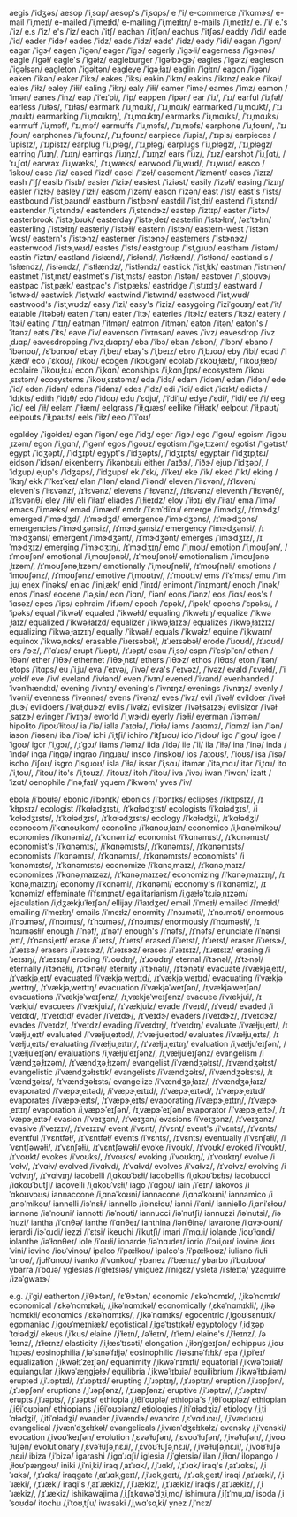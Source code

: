 aegis	/ˈidʒəs/
aesop	/ˈiˌsɑp/
aesop's	/ˈiˌsɑps/
e	/ˈi/
e-commerce	/ˈiˈkɑmɝs/
e-mail	/ˈiˌmeɪɫ/
e-mailed	/ˈiˌmeɪɫd/
e-mailing	/ˈiˌmeɪɫɪŋ/
e-mails	/ˈiˌmeɪɫz/
e.	/ˈi/
e.'s	/ˈiz/
e.s	/ˈiz/
e's	/ˈiz/
each	/ˈitʃ/
eachan	/ˈitʃən/
eachus	/ˈitʃəs/
eaddy	/ˈidi/
eade	/ˈid/
eader	/ˈidɝ/
eades	/ˈidz/
eads	/ˈidz/
eads'	/ˈidz/
eady	/ˈidi/
eagan	/ˈiɡən/
eagar	/ˈiɡɝ/
eagen	/ˈiɡən/
eager	/ˈiɡɝ/
eagerly	/ˈiɡɝɫi/
eagerness	/ˈiɡɝnəs/
eagle	/ˈiɡəɫ/
eagle's	/ˈiɡəɫz/
eagleburger	/ˈiɡəɫbɝɡɝ/
eagles	/ˈiɡəɫz/
eagleson	/ˈiɡəɫsən/
eagleton	/ˈiɡəɫtən/
eagleye	/ˈiɡəˌɫaɪ/
eaglin	/ˈiɡɫɪn/
eagon	/ˈiɡən/
eaken	/ˈikən/
eaker	/ˈikɝ/
eakes	/ˈiks/
eakin	/ˈikɪn/
eakins	/ˈikɪnz/
eakle	/ˈikəɫ/
eales	/ˈiɫz/
ealey	/ˈiɫi/
ealing	/ˈiɫɪŋ/
ealy	/ˈiɫi/
eamer	/ˈimɝ/
eames	/ˈimz/
eamon	/ˈimən/
eanes	/ˈinz/
eap	/ˈiˈeɪˈpi/, /ˈip/
eappen	/ˈipən/
ear	/ˈiɹ/, /ˈɪɹ/
earful	/ˈiɹˌfəɫ/
earless	/ˈiɹɫəs/, /ˈɪɹɫəs/
earmark	/ˈiɹˌmɑɹk/, /ˈɪɹˌmɑɹk/
earmarked	/ˈiɹˌmɑɹkt/, /ˈɪɹˌmɑɹkt/
earmarking	/ˈiɹˌmɑɹkɪŋ/, /ˈɪɹˌmɑɹkɪŋ/
earmarks	/ˈiɹˌmɑɹks/, /ˈɪɹˌmɑɹks/
earmuff	/ˈiɹˌməf/, /ˈɪɹˌməf/
earmuffs	/ˈiɹˌməfs/, /ˈɪɹˌməfs/
earphone	/ˈiɹˌfoʊn/, /ˈɪɹˌfoʊn/
earphones	/ˈiɹˌfoʊnz/, /ˈɪɹˌfoʊnz/
earpiece	/ˈiɹpis/, /ˈɪɹpis/
earpieces	/ˈiɹpisɪz/, /ˈɪɹpisɪz/
earplug	/ˈiɹˌpɫəɡ/, /ˈɪɹˌpɫəɡ/
earplugs	/ˈiɹˌpɫəɡz/, /ˈɪɹˌpɫəɡz/
earring	/ˈiɹɪŋ/, /ˈɪɹɪŋ/
earrings	/ˈiɹɪŋz/, /ˈɪɹɪŋz/
ears	/ˈiɹz/, /ˈɪɹz/
earshot	/ˈiɹˌʃɑt/, /ˈɪɹˌʃɑt/
earwax	/ˈiɹˌwæks/, /ˈɪɹˌwæks/
earwood	/ˈiɹˌwʊd/, /ˈɪɹˌwʊd/
easco	/ˈiskoʊ/
ease	/ˈiz/
eased	/ˈizd/
easel	/ˈizəɫ/
easement	/ˈizmənt/
eases	/ˈizɪz/
eash	/ˈiʃ/
easib	/ˈisɪb/
easier	/ˈiziɝ/
easiest	/ˈiziəst/
easily	/ˈizəɫi/
easing	/ˈizɪŋ/
easler	/ˈizɫɝ/
easley	/ˈizɫi/
easom	/ˈizəm/
eason	/ˈizən/
east	/ˈist/
east's	/ˈists/
eastbound	/ˈistˌbaʊnd/
eastburn	/ˈistˌbɝn/
eastdil	/ˈistˌdɪɫ/
eastend	/ˈiˌstɛnd/
eastender	/ˈiˌstɛndɝ/
eastenders	/ˈiˌstɛndɝz/
eastep	/ˈiztɪp/
easter	/ˈistɝ/
easterbrook	/ˈistɝˌbɹʊk/
easterday	/ˈistɝˌdeɪ/
easterlin	/ˈistɝɫɪn/, /əzˈtɝɫɪn/
easterling	/ˈistɝɫɪŋ/
easterly	/ˈistɝɫi/
eastern	/ˈistɝn/
eastern-west	/ˈistɝnˈwɛst/
eastern's	/ˈistɝnz/
easterner	/ˈistɝnɝ/
easterners	/ˈistɝnɝz/
easterwood	/ˈistɝˌwʊd/
eastes	/ˈists/
eastgroup	/ˈistˌɡɹup/
eastham	/ˈistəm/
eastin	/ˈiztɪn/
eastland	/ˈisɫænd/, /ˈisɫənd/, /ˈistɫænd/, /ˈistɫənd/
eastland's	/ˈisɫændz/, /ˈisɫəndz/, /ˈistɫændz/, /ˈistɫəndz/
eastlick	/ˈistˌɫɪk/
eastman	/ˈistmən/
eastmet	/ˈistˌmɛt/
eastmet's	/ˈistˌmɛts/
easton	/ˈistən/
eastover	/ˈiˌstoʊvɝ/
eastpac	/ˈistˌpæk/
eastpac's	/ˈistˌpæks/
eastridge	/ˈiˌstɹɪdʒ/
eastward	/ˈistwɝd/
eastwick	/ˈistˌwɪk/
eastwind	/ˈistwɪnd/
eastwood	/ˈistˌwʊd/
eastwood's	/ˈistˌwʊdz/
easy	/ˈizi/
easy's	/ˈiziz/
easygoing	/ˈiziˈɡoʊɪŋ/
eat	/ˈit/
eatable	/ˈitəbəɫ/
eaten	/ˈitən/
eater	/ˈitɝ/
eateries	/ˈitɝiz/
eaters	/ˈitɝz/
eatery	/ˈitɝi/
eating	/ˈitɪŋ/
eatman	/ˈitmən/
eatmon	/ˈitmən/
eaton	/ˈitən/
eaton's	/ˈitənz/
eats	/ˈits/
eave	/ˈiv/
eavenson	/ˈivɪnsən/
eaves	/ˈivz/
eavesdrop	/ˈivzˌdɹɑp/
eavesdropping	/ˈivzˌdɹɑpɪŋ/
eba	/ˈibə/
eban	/ˈɛbən/, /ˈibən/
ebano	/ˈibənoʊ/, /ɛˈbɑnoʊ/
ebay	/ˈiˌbeɪ/
ebay's	/ˈiˌbeɪz/
ebro	/ˈiˌbɹoʊ/
eby	/ˈibi/
ecad	/ˈiˌkæd/
eco	/ˈɛkoʊ/, /ˈikoʊ/
ecogen	/ˈikoʊɡən/
ecolab	/ˈɛkoʊˌɫæb/, /ˈikoʊˌɫæb/
ecolaire	/ˈikoʊˌɫɛɹ/
econ	/ˈiˌkɑn/
econships	/ˈiˌkɑnˌʃɪps/
ecosystem	/ˈikoʊˌsɪstəm/
ecosystems	/ˈikoʊˌsɪstəmz/
eda	/ˈidə/
edam	/ˈidəm/
edan	/ˈidən/
ede	/ˈid/
eden	/ˈidən/
edens	/ˈidənz/
edes	/ˈidz/
edi	/ˈidi/
edict	/ˈidɪkt/
edicts	/ˈidɪkts/
edith	/ˈidɪθ/
edo	/ˈidoʊ/
edu	/ˈɛdju/, /ˈiˈdiˈju/
edye	/ˈɛdi/, /ˈidi/
ee	/ˈi/
eeg	/ˈiɡ/
eel	/ˈiɫ/
eelam	/ˈiɫæm/
eelgrass	/ˈiɫˌɡɹæs/
eellike	/ˈiɫˌɫaɪk/
eelpout	/ˈiɫˌpaʊt/
eelpouts	/ˈiɫˌpaʊts/
eels	/ˈiɫz/
eeo	/ˈiˈiˈoʊ/
<!-- effect	/ˈifɛkt/, /əˈfɛkt/, /ɪˈfɛkt/ -->
<!-- effected	/ˈifɛktəd/, /ˈifɛktɪd/, /ɪˈfɛktɪd/ -->
<!-- effecting	/ˈifɛktɪŋ/, /ɪˈfɛktɪŋ/ -->
<!-- effective	/ˈifɛktɪv/, /ɪˈfɛktɪv/ -->
<!-- effectively	/ˈifɛktɪvɫi/, /ɪˈfɛktɪvɫi/ -->
<!-- effectiveness	/ˈifɛktɪvnəs/, /ɪˈfɛktɪvnəs/ -->
<!-- effects	/ˈifɛkts/, /ɪˈfɛkts/ -->
egaldey	/ˈiɡəɫdeɪ/
egan	/ˈiɡən/
ege	/ˈidʒ/
eger	/ˈiɡɝ/
ego	/ˈiɡoʊ/
egoism	/ˈiɡoʊˌɪzəm/
egon	/ˈiˌɡɑn/, /ˈiɡən/
egos	/ˈiɡoʊz/
egotism	/ˈiɡəˌtɪzəm/
egotist	/ˈiɡətɪst/
egypt	/ˈidʒəpt/, /ˈidʒɪpt/
egypt's	/ˈidʒəpts/, /ˈidʒɪpts/
egyptair	/ˈidʒɪpˌtɛɹ/
eidson	/ˈidsən/
eikenberry	/ˈikənbɛɹi/
either	/ˈaɪðɝ/, /ˈiðɝ/
ejup	/ˈidʒəp/, /ˈidʒup/
ejup's	/ˈidʒəps/, /ˈidʒups/
ek	/ˈɛk/, /ˈiˈkeɪ/
eke	/ˈik/
eked	/ˈikt/
eking	/ˈikɪŋ/
ekk	/ˈiˈkeɪˈkeɪ/
elan	/ˈiɫən/
eland	/ˈiɫənd/
eleven	/ˈiɫɛvən/, /ɪˈɫɛvən/
eleven's	/ˈiɫɛvənz/, /ɪˈɫɛvənz/
elevens	/ˈiɫɛvənz/, /ɪˈɫɛvənz/
eleventh	/ˈiɫɛvənθ/, /ɪˈɫɛvənθ/
eley	/ˈiɫi/
eli	/ˈiɫaɪ/
eliades	/ˈiˌɫieɪdz/
eloy	/ˈiɫɔɪ/
ely	/ˈiɫaɪ/
ema	/ˈimə/
emacs	/ˈiˌmæks/
emad	/ˈimæd/
emdr	/ˈiˈɛmˈdiˈɑɹ/
emerge	/ˈimɝdʒ/, /ɪˈmɝdʒ/
emerged	/ˈimɝdʒd/, /ɪˈmɝdʒd/
emergence	/ˈimɝdʒəns/, /ɪˈmɝdʒəns/
emergencies	/ˈimɝdʒənsiz/, /ɪˈmɝdʒənsiz/
emergency	/ˈimɝdʒənsi/, /ɪˈmɝdʒənsi/
emergent	/ˈimɝdʒənt/, /ɪˈmɝdʒənt/
emerges	/ˈimɝdʒɪz/, /ɪˈmɝdʒɪz/
emerging	/ˈimɝdʒɪŋ/, /ɪˈmɝdʒɪŋ/
emo	/ˈiˌmoʊ/
emotion	/ˈiˌmoʊʃən/, /ɪˈmoʊʃən/
emotional	/ˈiˌmoʊʃənəɫ/, /ɪˈmoʊʃənəɫ/
emotionalism	/ˈimoʊʃənəˌɫɪzəm/, /ɪˈmoʊʃənəˌɫɪzəm/
emotionally	/ˈiˌmoʊʃnəɫi/, /ɪˈmoʊʃnəɫi/
emotions	/ˈimoʊʃənz/, /ɪˈmoʊʃənz/
emotive	/ˈiˌmoʊtɪv/, /ɪˈmoʊtɪv/
ems	/ˈiˈɛˈmɛs/
emu	/ˈimˌju/
enex	/ˈinəks/
eniac	/ˈiniˌæk/
enid	/ˈinɪd/
enimont	/ˈinɪˌmɑnt/
enoch	/ˈinək/
enos	/ˈinəs/
eocene	/ˈiəˌsin/
eon	/ˈiɑn/, /ˈiən/
eons	/ˈiənz/
eos	/ˈiɑs/
eos's	/ˈiɑsəz/
epes	/ˈips/
ephraim	/ˈifɹəm/
epoch	/ˈɛpək/, /ˈipək/
epochs	/ˈɛpəks/, /ˈipəks/
equal	/ˈikwəɫ/
equaled	/ˈikwəɫd/
equaling	/ˈikwəɫɪŋ/
equalize	/ˈikwəˌɫaɪz/
equalized	/ˈikwəˌɫaɪzd/
equalizer	/ˈikwəˌɫaɪzɝ/
equalizes	/ˈikwəˌɫaɪzɪz/
equalizing	/ˈikwəˌɫaɪzɪŋ/
equally	/ˈikwəɫi/
equals	/ˈikwəɫz/
equine	/ˈiˌkwaɪn/
equinox	/ˈikwəˌnɑks/
erasable	/ˈiɹeɪsəbəɫ/, /ɪˈɹeɪsəbəɫ/
erode	/ˈiɹoʊd/, /ɪˈɹoʊd/
ers	/ˈɝz/, /ˈiˈɑˈɹɛs/
erupt	/ˈiɹəpt/, /ɪˈɹəpt/
esau	/ˈiˌsɔ/
espn	/ˈiˈɛsˈpiˈɛn/
ethan	/ˈiθən/
ether	/ˈiθɝ/
ethernet	/ˈiθɝˌnɛt/
ethers	/ˈiθɝz/
ethos	/ˈiθɑs/
eton	/ˈitən/
etops	/ˈitɑps/
eu	/ˈiˌju/
eva	/ˈeɪvə/, /ˈivə/
eva's	/ˈeɪvəz/, /ˈivəz/
evald	/ˈɛvəɫd/, /ˈiˌvɑɫd/
eve	/ˈiv/
eveland	/ˈivɫənd/
even	/ˈivɪn/
evened	/ˈivənd/
evenhanded	/ˈivənˈhændɪd/
evening	/ˈivnɪŋ/
evening's	/ˈivnɪŋz/
evenings	/ˈivnɪŋz/
evenly	/ˈivənɫi/
evenness	/ˈivənnəs/
evens	/ˈivənz/
eves	/ˈivz/
evil	/ˈivəɫ/
evildoer	/ˈivəɫˌduɝ/
evildoers	/ˈivəɫˌduɝz/
evils	/ˈivəɫz/
evilsizer	/ˈivəɫˌsaɪzɝ/
evilsizor	/ˈivəɫˌsaɪzɝ/
evinger	/ˈivɪŋɝ/
eworld	/ˈiˌwɝɫd/
eyerly	/ˈiɝɫi/
eyerman	/ˈiɝmən/
hipolito	/ˈipoʊˈɫitoʊ/
ia	/ˈiə/
ialla	/ˈaɪɑɫə/, /ˈiɑɫə/
iams	/ˈaɪɑmz/, /ˈiɑmz/
ian	/ˈiən/
iason	/ˈiəsən/
iba	/ˈibə/
ichi	/ˈiˌtʃi/
ichiro	/ˈitʃɪɹoʊ/
ido	/ˈiˌdoʊ/
igo	/ˈiɡoʊ/
igoe	/ˈiɡoʊ/
igor	/ˈiˌɡɔɹ/, /ˌɪˈɡɔɹ/
iiams	/ˈiəmz/
iida	/ˈidə/
iie	/ˈii/
ila	/ˈiɫə/
ina	/ˈinə/
inda	/ˈində/
inga	/ˈiŋɡə/
ingrao	/ˈiŋɡɹaʊ/
insco	/ˈinskoʊ/
ios	/ˈaɪoʊs/, /ˈioʊs/
isa	/ˈisə/
ischo	/ˈiʃoʊ/
isgro	/ˈisɡɹoʊ/
isla	/ˈiɫə/
issar	/ˈiˌsɑɹ/
itamar	/ˈitəˌmɑɹ/
itar	/ˈiˌtɑɹ/
ito	/ˈiˌtoʊ/, /ˈitoʊ/
ito's	/ˈiˌtoʊz/, /ˈitoʊz/
itoh	/ˈitoʊ/
iva	/ˈivə/
iwan	/ˈiwɑn/
izatt	/ˈizɑt/
oenophile	/ˈinəˌfaɪɫ/
yquem	/ˈikwəm/
yves	/ˈiv/

ebola	/iˈboʊɫə/
ebonic	/iˈbɔnɪk/
ebonics	/iˈbɔnɪks/
eclipses	/iˈkɫɪpsɪz/, /ɪˈkɫɪpsɪz/
ecologist	/iˈkɑɫədʒɪst/, /ɪˈkɑɫədʒɪst/
ecologists	/iˈkɑɫədʒɪs/, /iˈkɑɫədʒɪsts/, /ɪˈkɑɫədʒɪs/, /ɪˈkɑɫədʒɪsts/
ecology	/iˈkɑɫədʒi/, /ɪˈkɑɫədʒi/
econocom	/iˈkɑnoʊˌkɑm/
econoline	/iˈkɑnoʊˌɫaɪn/
economico	/iˌkɑnəˈmikoʊ/
economies	/iˈkɑnəmiz/, /ɪˈkɑnəmiz/
economist	/iˈkɑnəmɪst/, /ɪˈkɑnəmɪst/
economist's	/iˈkɑnəmɪs/, /iˈkɑnəmɪsts/, /ɪˈkɑnəmɪs/, /ɪˈkɑnəmɪsts/
economists	/iˈkɑnəmɪs/, /ɪˈkɑnəmɪs/, /ɪˈkɑnəmɪsts/
economists'	/iˈkɑnəmɪsts/, /ɪˈkɑnəmɪsts/
economize	/iˈkɑnəˌmaɪz/, /ɪˈkɑnəˌmaɪz/
economizes	/iˈkɑnəˌmaɪzəz/, /ɪˈkɑnəˌmaɪzəz/
economizing	/iˈkɑnəˌmaɪzɪŋ/, /ɪˈkɑnəˌmaɪzɪŋ/
economy	/iˈkɑnəmi/, /ɪˈkɑnəmi/
economy's	/iˈkɑnəmiz/, /ɪˈkɑnəmiz/
effeminate	/iˈfɛmɪnət/
egalitarianism	/iˌɡæɫəˈtɛɹiəˌnɪzəm/
ejaculation	/iˌdʒækjuˈɫeɪʃən/
ellijay	/iˈɫaɪdʒeɪ/
email	/iˈmeɪɫ/
emailed	/iˈmeɪɫd/
emailing	/iˈmeɪɫɪŋ/
emails	/iˈmeɪɫz/
enormity	/iˈnɔɹməti/, /ɪˈnɔɹməti/
enormous	/iˈnɔɹməs/, /iˈnɔɹmɪs/, /ɪˈnɔɹməs/, /ɪˈnɔɹmɪs/
enormously	/iˈnɔɹməsɫi/, /ɪˈnɔɹməsɫi/
enough	/iˈnəf/, /ɪˈnəf/
enough's	/iˈnəfs/, /ɪˈnəfs/
enunciate	/iˈnənsiˌeɪt/, /ɪˈnənsiˌeɪt/
erase	/iˈɹeɪs/, /ɪˈɹeɪs/
erased	/iˈɹeɪst/, /ɪˈɹeɪst/
eraser	/iˈɹeɪsɝ/, /ɪˈɹeɪsɝ/
erasers	/iˈɹeɪsɝz/, /ɪˈɹeɪsɝz/
erases	/iˈɹeɪsɪz/, /ɪˈɹeɪsɪz/
erasing	/iˈɹeɪsɪŋ/, /ɪˈɹeɪsɪŋ/
eroding	/iˈɹoʊdɪŋ/, /ɪˈɹoʊdɪŋ/
eternal	/iˈtɝnəɫ/, /ɪˈtɝnəɫ/
eternally	/iˈtɝnəɫi/, /ɪˈtɝnəɫi/
eternity	/iˈtɝnəti/, /ɪˈtɝnəti/
evacuate	/iˈvækjəˌeɪt/, /ɪˈvækjəˌeɪt/
evacuated	/iˈvækjəˌweɪtɪd/, /ɪˈvækjəˌweɪtɪd/
evacuating	/iˈvækjəˌweɪtɪŋ/, /ɪˈvækjəˌweɪtɪŋ/
evacuation	/iˈvækjəˈweɪʃən/, /ɪˌvækjəˈweɪʃən/
evacuations	/iˈvækjəˈweɪʃənz/, /ɪˌvækjəˈweɪʃənz/
evacuee	/iˈvækjui/, /ɪˈvækjui/
evacuees	/iˈvækjuiz/, /ɪˈvækjuiz/
evade	/iˈveɪd/, /ɪˈveɪd/
evaded	/iˈveɪdɪd/, /ɪˈveɪdɪd/
evader	/iˈveɪdɝ/, /ɪˈveɪdɝ/
evaders	/iˈveɪdɝz/, /ɪˈveɪdɝz/
evades	/iˈveɪdz/, /ɪˈveɪdz/
evading	/iˈveɪdɪŋ/, /ɪˈveɪdɪŋ/
evaluate	/iˈvæɫjuˌeɪt/, /ɪˈvæɫjuˌeɪt/
evaluated	/iˈvæɫjuˌeɪtəd/, /ɪˈvæɫjuˌeɪtəd/
evaluates	/iˈvæɫjuˌeɪts/, /ɪˈvæɫjuˌeɪts/
evaluating	/iˈvæɫjuˌeɪtɪŋ/, /ɪˈvæɫjuˌeɪtɪŋ/
evaluation	/iˌvæɫjuˈeɪʃən/, /ɪˌvæɫjuˈeɪʃən/
evaluations	/iˌvæɫjuˈeɪʃənz/, /ɪˌvæɫjuˈeɪʃənz/
evangelism	/iˈvændʒəˌɫɪzəm/, /ɪˈvændʒəˌɫɪzəm/
evangelist	/iˈvændʒəɫɪst/, /ɪˈvændʒəɫɪst/
evangelistic	/iˈvændʒəɫɪstɪk/
evangelists	/iˈvændʒəɫɪs/, /iˈvændʒəɫɪsts/, /ɪˈvændʒəɫɪs/, /ɪˈvændʒəɫɪsts/
evangelize	/iˈvændʒəˌɫaɪz/, /ɪˈvændʒəˌɫaɪz/
evaporated	/iˈvæpɝˌeɪtəd/, /iˈvæpɝˌeɪtɪd/, /ɪˈvæpɝˌeɪtəd/, /ɪˈvæpɝˌeɪtɪd/
evaporates	/iˈvæpɝˌeɪts/, /ɪˈvæpɝˌeɪts/
evaporating	/iˈvæpɝˌeɪtɪŋ/, /ɪˈvæpɝˌeɪtɪŋ/
evaporation	/iˌvæpɝˈeɪʃən/, /ɪˌvæpɝˈeɪʃən/
evaporator	/iˈvæpɝˌeɪtɝ/, /ɪˈvæpɝˌeɪtɝ/
evasion	/iˈveɪʒən/, /ɪˈveɪʒən/
evasions	/iˈveɪʒənz/, /ɪˈveɪʒənz/
evasive	/iˈveɪzɪv/, /ɪˈveɪzɪv/
event	/iˈvɛnt/, /ɪˈvɛnt/
event's	/iˈvɛnts/, /ɪˈvɛnts/
eventful	/iˈvɛntfəɫ/, /ɪˈvɛntfəɫ/
events	/iˈvɛnts/, /ɪˈvɛnts/
eventually	/iˈvɛnʃəɫi/, /iˈvɛntʃəwəɫi/, /ɪˈvɛnʃəɫi/, /ɪˈvɛntʃəwəɫi/
evoke	/iˈvoʊk/, /ɪˈvoʊk/
evoked	/iˈvoʊkt/, /ɪˈvoʊkt/
evokes	/iˈvoʊks/, /ɪˈvoʊks/
evoking	/iˈvoʊkɪŋ/, /ɪˈvoʊkɪŋ/
evolve	/iˈvɑɫv/, /ɪˈvɑɫv/
evolved	/iˈvɑɫvd/, /ɪˈvɑɫvd/
evolves	/iˈvɑɫvz/, /ɪˈvɑɫvz/
evolving	/iˈvɑɫvɪŋ/, /ɪˈvɑɫvɪŋ/
iacobelli	/iˌɑkoʊˈbɛɫi/
iacobellis	/iˌɑkoʊˈbɛɫɪs/
iacobucci	/iɑkoʊˈbutʃi/
iacovelli	/iˌɑkoʊˈvɛɫi/
iago	/iˈɑɡoʊ/
iain	/iˈeɪn/
iakovos	/iˈɑkoʊvoʊs/
iannaccone	/iˌɑnəˈkoʊni/
iannacone	/iˌɑnəˈkoʊni/
iannamico	/iˌɑnəˈmikoʊ/
iannelli	/iəˈnɛɫi/
iannello	/iəˈnɛɫoʊ/
ianni	/iˈɑni/
ianniello	/iˌɑniˈɛɫoʊ/
iannone	/iəˈnoʊni/
iannotti	/iəˈnoʊti/
iannucci	/iəˈnutʃi/
iannuzzi	/iəˈnutsi/, /iəˈnuzi/
iantha	/iˈɑnθə/
ianthe	/iˈɑnθeɪ/
ianthina	/iənˈθinə/
iavarone	/iˌɑvɝˈoʊni/
ierardi	/iɝˈɑɹdi/
iezzi	/iˈɛtsi/
ikeuchi	/iˈkutʃi/
imari	/iˈmɑɹi/
iolande	/ioʊˈɫɑndi/
iolanthe	/iəˈɫɑnθeɪ/
iole	/iˈoʊɫi/
ionarde	/iəˈnɑɹdeɪ/
iorio	/iˈɔɹiˌoʊ/
iovine	/ioʊˈvini/
iovino	/ioʊˈvinoʊ/
ipalco	/iˈpæɫkoʊ/
ipalco's	/iˈpæɫkoʊz/
iuliano	/iuɫiˈɑnoʊ/, /juɫiˈɑnoʊ/
ivanko	/iˈvɑnkoʊ/
ybanez	/iˈbænɪz/
ybarbo	/iˈbɑɹboʊ/
ybarra	/iˈbɑɹə/
yglesias	/iˈɡɫeɪsiəs/
yniguez	/iˈniɡɛz/
ysleta	/iˈsɫeɪtə/
yzaguirre	/izəˈɡwaɪɝ/

e.g.	/ˌiˈɡi/
eatherton	/ˌiˈθɝtən/, /ɛˈθɝtən/
economic	/ˌɛkəˈnɑmɪk/, /ˌikəˈnɑmɪk/
economical	/ˌɛkəˈnɑmɪkəɫ/, /ˌikəˈnɑmɪkəɫ/
economically	/ˌɛkəˈnɑmɪkɫi/, /ˌikəˈnɑmɪkɫi/
economics	/ˌɛkəˈnɑmɪks/, /ˌikəˈnɑmɪks/
egocentric	/ˌiɡoʊˈsɛntɹɪk/
egomaniac	/ˌiɡoʊˈmeɪniæk/
egotistical	/ˌiɡəˈtɪstɪkəɫ/
egyptology	/ˌidʒəpˈtɑɫədʒi/
ekeus	/ˌiˈkus/
elaine	/ˌiˈɫeɪn/, /əˈɫeɪn/, /ɪˈɫeɪn/
elaine's	/ˌiˈɫeɪnz/, /əˈɫeɪnz/, /ɪˈɫeɪnz/
elasticity	/ˌiˌɫæsˈtɪsəti/
elongation	/ˌiɫɔŋˈɡeɪʃən/
eohippus	/ˌioʊˈhɪpəs/
eosinophilia	/ˌiəˈsɪnəˈfɪɫjə/
eosinophilic	/ˌiəˈsɪnəˈfɪɫɪk/
epa	/ˌiˌpiˈeɪ/
equalization	/ˌikwəɫɪˈzeɪʃən/
equanimity	/ˌikwəˈnɪmɪti/
equatorial	/ˌikwəˈtɔɹiəɫ/
equiangular	/ˌikwəˈæŋɡjəɫɝ/
equilibria	/ˌikwəˈɫɪbɹiə/
equilibrium	/ˌikwəˈɫɪbɹiəm/
erupted	/ˌiˈɹəptɪd/, /ˌɪˈɹəptɪd/
erupting	/ˌiˈɹəptɪŋ/, /ˌɪˈɹəptɪŋ/
eruption	/ˌiˈɹəpʃən/, /ˌɪˈɹəpʃən/
eruptions	/ˌiˈɹəpʃənz/, /ˌɪˈɹəpʃənz/
eruptive	/ˌiˈɹəptɪv/, /ˌɪˈɹəptɪv/
erupts	/ˌiˈɹəpts/, /ˌɪˈɹəpts/
ethiopia	/ˌiθiˈoʊpiə/
ethiopia's	/ˌiθiˈoʊpiəz/
ethiopian	/ˌiθiˈoʊpiən/
ethiopians	/ˌiθiˈoʊpiənz/
etiologies	/ˌitiˈɑɫədʒiz/
etiology	/ˌiˌtiˈɑɫədʒi/, /ˌitiˈɑɫədʒi/
evander	/ˌiˈvændɝ/
evandro	/ˌɛˈvɑdɹoʊ/, /ˌiˈvædɹoʊ/
evangelical	/ˌivænˈdʒɛɫɪkəɫ/
evangelicals	/ˌiˌvænˈdʒɛɫɪkəɫz/
evensky	/ˌiˈvɛnski/
evocation	/ˌivoʊˈkeɪʃən/
evolution	/ˌɛvəˈɫuʃən/, /ˌɛvoʊˈɫuʃən/, /ˌivəˈɫuʃən/, /ˌivoʊˈɫuʃən/
evolutionary	/ˌɛvəˈɫuʃəˌnɛɹi/, /ˌɛvoʊˈɫuʃəˌnɛɹi/, /ˌivəˈɫuʃəˌnɛɹi/, /ˌivoʊˈɫuʃəˌnɛɹi/
ibiza	/ˌiˈbizə/
igarashi	/ˌiɡɑˈɹɑʃi/
iglesia	/ˌiˈɡɫeɪsiə/
ilan	/ˌiˈɫɑn/
ilopango	/ˌiɫoʊˈpæŋɡoʊ/
iniki	/ˌiˈniˌki/
iraq	/ˌaɪˈɹɑk/, /ˌiˈɹɑk/, /ˌɪˈɹɑk/
iraq's	/ˌaɪˈɹɑks/, /ˌiˈɹɑks/, /ˌɪˈɹɑks/
iraqgate	/ˌaɪˈɹɑkˌɡeɪt/, /ˌiˈɹɑkˌɡeɪt/, /ˌɪˈɹɑkˌɡeɪt/
iraqi	/ˌaɪˈɹæki/, /ˌiˈɹæki/, /ˌɪˈɹæki/
iraqi's	/ˌaɪˈɹækiz/, /ˌiˈɹækiz/, /ˌɪˈɹækiz/
iraqis	/ˌaɪˈɹækiz/, /ˌiˈɹækiz/, /ˌɪˈɹækiz/
ishikawajima	/ˌiˌʃɪˌkɑwəˈdʒiˌmɑ/
ishimura	/ˌiʃɪˈmuˌɹɑ/
isoda	/ˌiˈsoʊdə/
itochu	/ˌiˈtoʊˌtʃu/
iwasaki	/ˌiˌwɑˈsɑˌki/
ynez	/ˌiˈnɛz/
